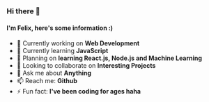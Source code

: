 ### Hi there 👋

#### I'm Felix, here's some information :)

- 🔭 Currently working on **Web Development**
- 🌱 Currently learning **JavaScript**
- 🧭 Planning on **learning React.js, Node.js and Machine Learning**
- 👯 Looking to collaborate on **Interesting Projects**
- 💬 Ask me about **Anything**
- 📫 Reach me: **Github**
- ⚡ Fun fact: **I've been coding for ages haha**



<!--
**FelixCodesTech/FelixCodesTech** is a ✨ _special_ ✨ repository because its `README.md` (this file) appears on your GitHub profile.

Here are some ideas to get you started:

- 🔭 I’m currently working on ...
- 🌱 I’m currently learning ...
- 👯 I’m looking to collaborate on ...
- 🤔 I’m looking for help with ...
- 💬 Ask me about ...
- 📫 How to reach me: ...
- 😄 Pronouns: ...
- ⚡ Fun fact: ...
-->
